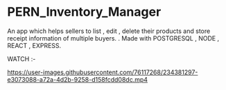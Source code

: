 # PERN_Inventory_Manager
An app which helps sellers to list , edit , delete their products and store receipt information of multiple buyers. . Made with POSTGRESQL , NODE , REACT , EXPRESS.

WATCH :-

https://user-images.githubusercontent.com/76117268/234381297-e3073088-a72a-4d2b-9258-d158fcdd08dc.mp4


